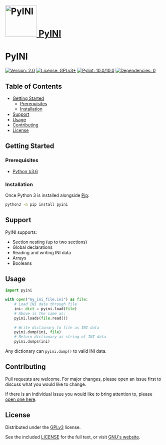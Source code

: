 <h1>
    <a href="https://gitlab.com/whoatemybutter/pyini/">
        <img src="https://i.imgur.com/WzB0vDv.png" alt="PyINI" width="100" height="100">
        PyINI
    </a>
</h1>

# PyINI

[![Version: 2.0](https://img.shields.io/badge/version-2.0-brightgreen)](https://gitlab.com/whoatemybutter/pyini/-/tags)
[![License: GPLv3+](https://img.shields.io/badge/license-GPLv3+-blue)](https://gitlab.com/whoatemybutter/pyini/-/blob/master/LICENSE)
[![Pylint: 10.0/10.0](https://img.shields.io/badge/pylint-10.0/10.10-red)]()
[![Dependencies: 0](https://img.shields.io/badge/dependencies-0-orange)]()

## Table of Contents

- [Getting Started](#getting-started)
  - [Prerequisites](#prerequisites)
  - [Installation](#installation)
- [Support](#support)
- [Usage](#usage)
- [Contributing](#contributing)
- [License](#license)


## Getting Started

### Prerequisites

- [Python ≥3.6](https://www.python.org/downloads/)

### Installation
 
Once Python 3 is installed alongside [Pip](https://www.w3schools.com/python/python_pip.asp):

```bash
python3 -m pip install pyini
```

## Support

PyINI supports:
* Section nesting (up to two sections)
* Global declarations
* Reading and writing INI data
* Arrays
* Booleans

## Usage

```python
import pyini

with open("my_ini_file.ini") as file:
    # Load INI data through file
    ini: dict = pyini.load(file)
    # Above is the same as:
    pyini.loads(file.read())
    
    # Write dictionary to file as INI data
    pyini.dump(ini, file)
    # Return dictionary as string of INI data
    pyini.dumps(ini)
```

Any dictionary can ``pyini.dump()`` to valid INI data.

## Contributing

Pull requests are welcome. For major changes, please open an issue first to discuss what you would like to change.

If there is an individual issue you would like to bring attention to, please 
[open one here](https://gitlab.com/whoatemybutter/pyini/issues/new).

## License

Distributed under the [GPLv3](https://choosealicense.com/licenses/gpl-3.0/) license.

See the included [LICENSE](https://gitlab.com/whoatemybutte7/pyini/blob/master/LICENSE) for the full text,
or visit [GNU's website](https://www.gnu.org/licenses/gpl-3.0.en.html).
